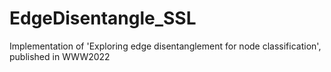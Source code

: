 # EdgeDisentangle_SSL
Implementation of 'Exploring edge disentanglement for node classification', published in WWW2022

